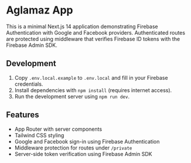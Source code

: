# Aglamaz App

This is a minimal Next.js 14 application demonstrating Firebase Authentication with Google and Facebook providers. Authenticated routes are protected using middleware that verifies Firebase ID tokens with the Firebase Admin SDK.

## Development

1. Copy `.env.local.example` to `.env.local` and fill in your Firebase credentials.
2. Install dependencies with `npm install` (requires internet access).
3. Run the development server using `npm run dev`.

## Features

- App Router with server components
- Tailwind CSS styling
- Google and Facebook sign-in using Firebase Authentication
- Middleware protection for routes under `/private`
- Server-side token verification using Firebase Admin SDK
